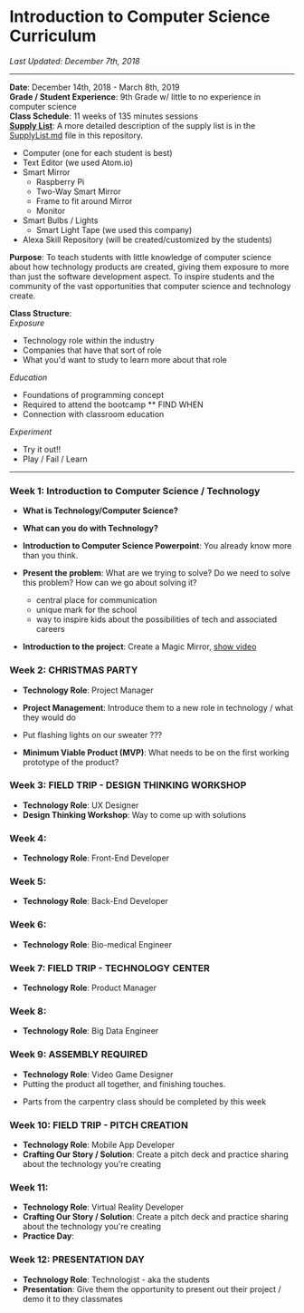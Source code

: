 # Introduction to Computer Science Curriculum

_Last Updated: December 7th, 2018_

--------

**Date**: December 14th, 2018 - March 8th, 2019  
**Grade / Student Experience**: 9th Grade w/ little to no experience in computer science  
**Class Schedule**: 11 weeks of 135 minutes sessions  
[**Supply List**](https://www.amazon.com/shop/madipfaff?listId=1HSNXJWWLVARH&ref=idea_share_inf): A more detailed description of the supply list is in the [SupplyList.md](https://github.com/WithMadiCo/IntroductionToTechnology/blob/master/SupplyList.md) file in this repository.
- Computer (one for each student is best)
- Text Editor (we used Atom.io)
- Smart Mirror
  - Raspberry Pi
  - Two-Way Smart Mirror
  - Frame to fit around Mirror
  - Monitor
- Smart Bulbs / Lights
  - Smart Light Tape (we used this company)
- Alexa Skill Repository (will be created/customized by the students)

**Purpose**: To teach students with little knowledge of computer science about how technology products are created, giving them exposure to more than just the software development aspect. To inspire students and the community of the vast opportunities that computer science and technology create.  

**Class Structure**:  
_Exposure_  
- Technology role within the industry
- Companies that have that sort of role
- What you'd want to study to learn more about that role

_Education_
- Foundations of programming concept
- Required to attend the bootcamp ** FIND WHEN
- Connection with classroom education  

_Experiment_
- Try it out!!
- Play / Fail / Learn

------------------


### Week 1: Introduction to Computer Science / Technology
- **What is Technology/Computer Science?**
- **What can you do with Technology?**
- **Introduction to Computer Science Powerpoint**: You already know more than you think.

- **Present the problem**: What are we trying to solve? Do we need to solve this problem? How can we go about solving it?
  - central place for communication
  - unique mark for the school
  - way to inspire kids about the possibilities of tech and associated careers

- **Introduction to the project**: Create a Magic Mirror, [show video](https://www.theverge.com/circuitbreaker/2017/8/17/16158104/smart-mirror-diy-raspberry-pi-commute-weather-time-gadget)

### Week 2: CHRISTMAS PARTY
- **Technology Role**: Project Manager
- **Project Management**: Introduce them to a new role in technology / what they would do
- Put flashing lights on our sweater ???

- **Minimum Viable Product (MVP)**: What needs to be on the first working prototype of the product?


### Week 3: FIELD TRIP - DESIGN THINKING WORKSHOP
- **Technology Role**: UX Designer
- **Design Thinking Workshop**: Way to come up with solutions

### Week 4:
- **Technology Role**: Front-End Developer

### Week 5:
- **Technology Role**: Back-End Developer

### Week 6:
- **Technology Role**: Bio-medical Engineer

### Week 7: FIELD TRIP - TECHNOLOGY CENTER
- **Technology Role**: Product Manager

### Week 8:
- **Technology Role**: Big Data Engineer

### Week 9: ASSEMBLY REQUIRED
- **Technology Role**: Video Game Designer
- Putting the product all together, and finishing touches.
* Parts from the carpentry class should be completed by this week

### Week 10: FIELD TRIP - PITCH CREATION
- **Technology Role**: Mobile App Developer
- **Crafting Our Story / Solution**: Create a pitch deck and practice sharing about the technology you're creating

### Week 11:
- **Technology Role**: Virtual Reality Developer
- **Crafting Our Story / Solution**: Create a pitch deck and practice sharing about the technology you're creating
- **Practice Day**:


### Week 12: PRESENTATION DAY
- **Technology Role**: Technologist - aka the students
- **Presentation**: Give them the opportunity to present out their project / demo it to they classmates
